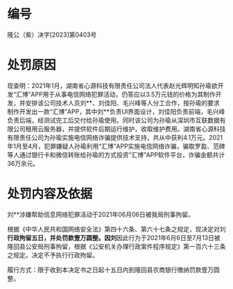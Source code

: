 # 编号

隆公（紫）决字[2023]第0403号

# 处罚原因

现查明：2021年1月，湖南省心源科技有限责任公司法人代表赵光辉明知孙瑜欲开发“汇博”APP用于从事电信网络犯罪活动，仍答应以3.5万元钱的价格为其制作开发，并安排该公司技术人员刘**、刘佳阳、毛兴峰等人分工合作，按孙瑜的要求制作开发出一款“汇博”APP，其中刘**负责UI界面设计，刘佳阳负责前端，毛兴峰负责后端，经测试完工后交付给孙瑜使用。同时该公司为孙瑜从深圳市互联数据有限公司租用云服务器，并提供软件后期运行维护，收取维护费用。湖南省心源科技有限责任公司为孙瑜实施电信网络诈骗提供技术支持，共从中获利4.1万元。2021年1月至4月，犯罪嫌疑人孙瑜利用“汇博”APP实施电信网络诈骗，骗取罗盈、范碑等人通过银行卡和微信转账给孙瑜的方式投资“汇博”APP软件平台，诈骗金额共计36万余元。

# 处罚内容及依据

刘**涉嫌帮助信息网络犯罪活动于2021年06月06日被我局刑事拘留。

根据《中华人民共和国网络安全法》第四十六条、第六十七条之规定，现决定对刘**行政拘留五日，并处罚款壹万圆整。因刘**因此行为于2021年6月6日至7月13日被隆回县公安局刑事拘留，根据《公安机关办理行政案件程序规定》第一百六十三条之规定。决定不予执行行政拘留。

履行方式：限于收到本决定书之日起十五日内到隆回县农商银行缴纳罚款壹万圆整。